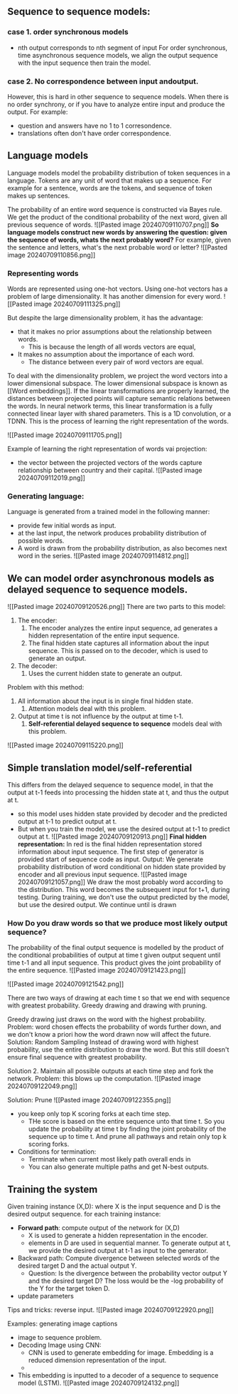 ## Sequence to sequence models:
### case 1. order synchronous models
- nth output corresponds to nth segment of input
For order synchronous, time asynchronous sequence models, we align the output sequence with the input sequence then train the model. 
### case 2. No correspondence between input andoutput.
However, this is hard in other sequence to sequence models. When there is no order synchrony, or if you have to analyze entire input and produce the output.
For example:
- question and answers have no 1 to 1 corresondence.
- translations often don't have order correspondence.

## Language models
Language models model the probability distribution of token sequences in a language. Tokens are any unit of word that makes up a sequence. For example for a sentence, words are the tokens, and sequence of token makes up sentences.

The probability of an entire word sequence is constructed via Bayes rule. We get the product of the conditional probability of the next word, given all previous sequence of words.
![[Pasted image 20240709110707.png]]
**So language models construct new words by answering the question: given the sequence of words, whats the next probably word?**
For example, given the sentence and letters, what's the next probable word or letter?
![[Pasted image 20240709110856.png]]
### Representing words
Words are represented using one-hot vectors.
Using one-hot vectors has a problem of large dimensionality. It has another dimension for every word.
![[Pasted image 20240709111325.png]]

But despite the large dimensionality problem, it has the advantage:
- that it makes no prior assumptions about the relationship between words. 
	-  This is because the length of all words vectors are equal, 
- It makes no assumption about the importance of each word.
	- The distance between every pair of word vectors are equal.

To deal with the dimensionality problem, we project the word vectors into a lower dimensional subspace. The lower dimensional subspace is known as [[Word embeddings]].
	If the linear transformations are properly learned, the distances between projected points will capture semantic relations between the words.
	In neural network terms, this linear transformation is a fully connected linear layer with shared parameters. This is a 1D convolution, or a TDNN.
	This is the process of learning the right representation of the words.

![[Pasted image 20240709111705.png]]

Example of learning the right representation of words vai projection:
- the vector between the projected vectors of the words capture relationship between country and their capital. 
![[Pasted image 20240709112019.png]]
### Generating language:
Language is generated from a trained model in the following manner:
- provide few initial words as input.
- at the last input, the network produces probability distribution of possible words.
- A word is drawn from the probability distribution, as also becomes next word in the series.
![[Pasted image 20240709114812.png]]

## We can model order asynchronous models as delayed sequence to sequence models.
![[Pasted image 20240709120526.png]]
There are two parts to this model:
1. The encoder:
	1. The encoder analyzes the entire input sequence, ad generates a hidden representation of the entire input sequence.
	2. The final hidden state captures all information about the input sequence. This is passed on to the decoder, which is used to generate an output.
2. The decoder:
	1. Uses the current hidden state to generate an output.

Problem with this method:
1. All information about the input is in single final hidden state.
	1. Attention models deal with this problem.
2. Output at time t is not influence by the output at time t-1.
	1. **Self-referential delayed sequence to sequence** models deal with this problem.

![[Pasted image 20240709115220.png]]

## Simple translation model/self-referential
This differs from the delayed sequence to sequence model, in that the output at t-1 feeds into processing the hidden state at t, and thus the output at t.
- so this model uses hidden state provided by decoder and the predicted output at t-1 to predict output at t.
- But when you train the model, we use the desired output at t-1 to predict output at t.
![[Pasted image 20240709120913.png]]
	**Final hidden representation:**
		In red is the final hidden representation stored information about input sequence.
	The first step of generator is provided start of sequence code as input.
	Output:
		We generate probability distribution of word conditional on hidden state provided by encoder and all previous input sequence.
		![[Pasted image 20240709121057.png]]
	We draw the most probably word according to the distribution.
	This word becomes the subsequent input for t+1, during testing.
		During training, we don't use the output predicted by the model, but use the desired output.
	We continue until <eos> is drawn
	
### How Do you draw words so that we produce most likely output sequence?
The probability of the final output sequence is modelled by the product of the conditional probabilities of output at time t given output sequent until time t-1 and all input sequence.  This product gives the joint probability of the entire sequence. 
![[Pasted image 20240709121423.png]]

![[Pasted image 20240709121542.png]]


There are two ways of drawing at each time t so that we end with sequence with greatest probability. Greedy drawing and drawing with pruning.

Greedy drawing just draws on the word with the highest probability. 
	Problem: word chosen effects the probability of words further down, and we don't know a priori how the word drawn now will affect the future.
Solution: Random Sampling
	 Instead of drawing word with highest probability, use the entire distribution to draw the word. 
	 But this still doesn't ensure final sequence with greatest probability.

Solution 2. Maintain all possible outputs at each time step and fork the network.
Problem: this blows up the computation.
![[Pasted image 20240709122049.png]]

Solution: Prune
![[Pasted image 20240709122355.png]]
-  you keep only top K scoring forks at each time step.
	- THe score is based on the entire sequence unto that time t. So you update the probability at time t by finding the joint probability of the sequence up to time t. And prune all pathways and retain only top k scoring forks.
- Conditions for termination:
	- Terminate when current most likely path overall ends in <eos>
	- You can also generate multiple paths and get N-best outputs.


## Training the system
Given training instance (X,D): where X is the input sequence and D is the desired output sequence.
for each training instance:
- **Forward path**: compute output of the network for (X,D)
	- X is used to generate a hidden representation in the encoder.
	- elements in D are used in sequential manner. To generate output at t, we provide the desired output at t-1 as input to the generator.
- Backward path: Compute divergence between selected words of the desired target D and the actual output Y.
	- Question: Is the divergence between the probability vector output Y and the desired target D? The loss would be the -log probability of the Y for the target token D.
- update parameters 

Tips and tricks: reverse input.
![[Pasted image 20240709122920.png]]


Examples: generating image captions

- image to sequence problem.
- Decoding Image using CNN:
	- CNN is used to generate embedding for image. Embedding is a reduced dimension representation of the input.
	- 
- This embedding is inputted to a decoder of a sequence to sequence model (LSTM).
![[Pasted image 20240709124132.png]]